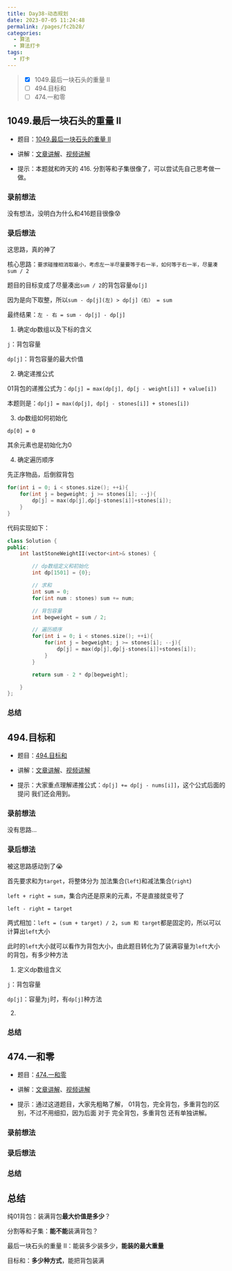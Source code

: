 ```yaml
---
title: Day38-动态规划
date: 2023-07-05 11:24:48
permalink: /pages/fc2b28/
categories:
  - 算法
  - 算法打卡
tags:
  - 打卡
---
```


>  - [x] 1049.最后一块石头的重量 II
>  - [ ] 494.目标和
>  - [ ] 474.一和零

<!-- more -->



## 1049.最后一块石头的重量 II

+ 题目：[1049.最后一块石头的重量 II](https://leetcode.cn/problems/last-stone-weight-ii/)

+ 讲解：[文章讲解](https://programmercarl.com/1049.%E6%9C%80%E5%90%8E%E4%B8%80%E5%9D%97%E7%9F%B3%E5%A4%B4%E7%9A%84%E9%87%8D%E9%87%8FII.html#%E6%80%9D%E8%B7%AF)、[视频讲解](https://www.bilibili.com/video/BV14M411C7oV/)

+ 提示：本题就和昨天的 416. 分割等和子集很像了，可以尝试先自己思考做一做。 



### 录前想法

没有想法，没明白为什么和416题目很像:cold_sweat:



### 录后想法

这思路，真的神了

核心思路：`要求碰撞相消取最小，考虑左一半尽量要等于右一半，如何等于右一半，尽量凑sum / 2`

题目的目标变成了尽量凑出`sum / 2`的背包容量`dp[j]`

因为是向下取整，所以`sum - dp[j](左) > dp[j]（右） = sum`

最终结果：`左 - 右 = sum - dp[j] - dp[j]`



1. 确定dp数组以及下标的含义

`j`：背包容量

`dp[j]`：背包容量的最大价值



2. 确定递推公式

01背包的递推公式为：`dp[j] = max(dp[j], dp[j - weight[i]] + value[i])`

本题则是：`dp[j] = max(dp[j], dp[j - stones[i]] + stones[i])`



3. dp数组如何初始化

`dp[0] = 0`

其余元素也是初始化为0



4. 确定遍历顺序

先正序物品，后倒叙背包

```cpp
for(int i = 0; i < stones.size(); ++i){
    for(int j = begweight; j >= stones[i]; --j){
        dp[j] = max(dp[j],dp[j-stones[i]]+stones[i]);
    }
}
```



代码实现如下：

```cpp
class Solution {
public:
    int lastStoneWeightII(vector<int>& stones) {

        // dp数组定义和初始化
        int dp[1501] = {0};

        // 求和
        int sum = 0;
        for(int num : stones) sum += num;

        // 背包容量
        int begweight = sum / 2;

        // 遍历顺序
        for(int i = 0; i < stones.size(); ++i){
            for(int j = begweight; j >= stones[i]; --j){
                dp[j] = max(dp[j],dp[j-stones[i]]+stones[i]);
            }
        }

        return sum - 2 * dp[begweight];

    }
};
```



### 总结



## 494.目标和

+ 题目：[494.目标和](https://leetcode.cn/problems/target-sum/)

+ 讲解：[文章讲解](https://programmercarl.com/0494.%E7%9B%AE%E6%A0%87%E5%92%8C.html)、[视频讲解](https://www.bilibili.com/video/BV1o8411j73x/)

+ 提示：大家重点理解递推公式：`dp[j] += dp[j - nums[i]]`，这个公式后面的提问 我们还会用到。 



### 录前想法

没有思路...



### 录后想法

被这思路感动到了:sob:

首先要求和为`target`，将整体分为 加法集合(`left`)和减法集合(`right`)

`left + right = sum`，集合内还是原来的元素，不是直接就变号了

`left - right = target`

两式相加：`left = (sum + target) / 2`，`sum 和 target`都是固定的，所以可以计算出`left`大小

此时的`left`大小就可以看作为背包大小，由此题目转化为了装满容量为`left`大小的背包，有多少种方法



1. 定义dp数组含义

`j`：背包容量

`dp[j]`：容量为`j`时，有`dp[j]`种方法



2. 









### 总结



## 474.一和零

+ 题目：[474.一和零]()

+ 讲解：[文章讲解]()、[视频讲解]()

+ 提示：通过这道题目，大家先粗略了解， 01背包，完全背包，多重背包的区别，不过不用细扣，因为后面 对于 完全背包，多重背包 还有单独讲解。



### 录前想法

### 录后想法

### 总结



## 总结

纯01背包：装满背包**最大价值是多少**？

分割等和子集：**能不能**装满背包？

最后一块石头的重量 II：能装多少装多少，**能装的最大重量**

目标和：**多少种方式**，能把背包装满
